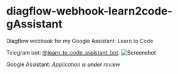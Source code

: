 # diagflow-webhook-learn2code-gAssistant
Diagflow webhook for my Google Assistant: Learn to Code

Telegram bot: [@learn_to_code_assistant_bot](https://telegram.me/learn_to_code_assistant_bot).
![Screenshot](https://i.imgur.com/kOUYknk.png)

Google Assistant: *Application is under review*
